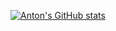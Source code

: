 [![Anton's GitHub stats](https://github-readme-stats.vercel.app/api?username=antonbashir&theme=tokyonight&show_icons=true)](https://github.com/antonbashir)
